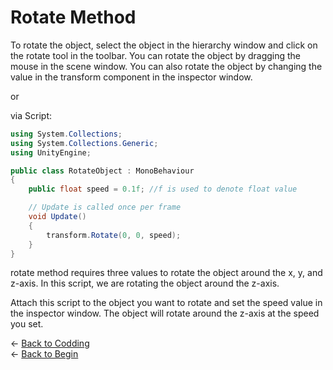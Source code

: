 # Rotate Method

To rotate the object, select the object in the hierarchy window and click on the rotate tool in the toolbar. You can rotate the object by dragging the mouse in the scene window. You can also rotate the object by changing the value in the transform component in the inspector window.

or

via Script:

```csharp
using System.Collections;
using System.Collections.Generic;
using UnityEngine;

public class RotateObject : MonoBehaviour
{
    public float speed = 0.1f; //f is used to denote float value

    // Update is called once per frame
    void Update()
    {
        transform.Rotate(0, 0, speed);
    }
}
```

rotate method requires three values to rotate the object around the x, y, and z-axis. In this script, we are rotating the object around the z-axis.

Attach this script to the object you want to rotate and set the speed value in the inspector window. The object will rotate around the z-axis at the speed you set.

&larr; [Back to Codding](./Coding_unity.md)\
&larr; [Back to Begin](./readme.md)